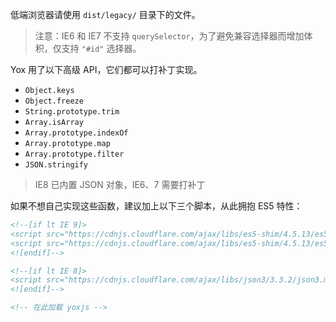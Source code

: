 低端浏览器请使用 `dist/legacy/` 目录下的文件。

> 注意：IE6 和 IE7 不支持 `querySelector`，为了避免兼容选择器而增加体积，仅支持 `"#id"` 选择器。

Yox 用了以下高级 API，它们都可以打补丁实现。

* `Object.keys`
* `Object.freeze`
* `String.prototype.trim`
* `Array.isArray`
* `Array.prototype.indexOf`
* `Array.prototype.map`
* `Array.prototype.filter`
* `JSON.stringify`

> IE8 已内置 JSON 对象，IE6、7 需要打补丁

如果不想自己实现这些函数，建议加上以下三个脚本，从此拥抱 ES5 特性：

```html
<!--[if lt IE 9]>
<script src="https://cdnjs.cloudflare.com/ajax/libs/es5-shim/4.5.13/es5-shim.min.js"></script>
<script src="https://cdnjs.cloudflare.com/ajax/libs/es5-shim/4.5.13/es5-sham.min.js"></script>
<![endif]-->

<!--[if lt IE 8]>
<script src="https://cdnjs.cloudflare.com/ajax/libs/json3/3.3.2/json3.min.js"></script>
<![endif]-->

<!-- 在此加载 yoxjs -->
```






